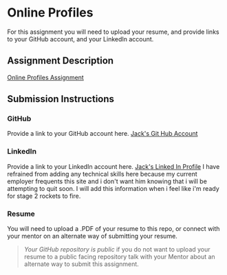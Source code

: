 # Online Profiles
For this assignment you will need to upload your resume, and provide links to your GitHub account, and your LinkedIn account.

## Assignment Description
[Online Profiles Assignment](https://education.launchcode.org/liftoff/assignments/online-profiles/)

## Submission Instructions
 
### GitHub
Provide a link to your GitHub account here.
[Jack's Git Hub Account](https://github.com/jackpg09) 

### LinkedIn
Provide a link to your LinkedIn account here.
[Jack's Linked In Profile](https://www.linkedin.com/in/gallagherjack/)
I have refrained from adding any technical skills here because my current employer frequents this site and i don't want him knowing that i will be attempting to quit soon. I will add this information when i feel like i'm ready for stage 2 rockets to fire.

### Resume
You will need to upload a .PDF of your resume to this repo, or connect with your mentor on an alternate way of submitting your resume.

> *Your GitHub repository is public* if you do not want to upload your resume to a public facing repository talk with your Mentor about an alternate way to submit this assignment.
